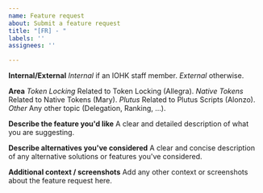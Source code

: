 ```yaml
---
name: Feature request
about: Submit a feature request
title: "[FR] - "
labels: ''
assignees: ''

---
```


**Internal/External**
*Internal*   if an IOHK staff member.
*External*   otherwise.

**Area**
*Token Locking*    Related to Token Locking (Allegra).
*Native Tokens*    Related to Native Tokens (Mary).
*Plutus*    Related to Plutus Scripts (Alonzo).
*Other*   Any other topic (Delegation, Ranking, ...).

**Describe the feature you'd like**
A clear and detailed description of what you are suggesting.

**Describe alternatives you've considered**
A clear and concise description of any alternative solutions or features you've considered.

**Additional context / screenshots**
Add any other context or screenshots about the feature request here.
